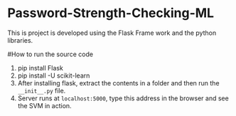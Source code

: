 # Password-Strength-Checking-ML
This is project is developed using the Flask Frame work and the python libraries. 

#How to run the source code

1. pip install Flask
2. pip install -U scikit-learn 
3. After installing flask, extract the contents in a folder and then run the `__init__.py` file.
4. Server runs at `localhost:5000`, type this address in the browser and see the SVM in action.
